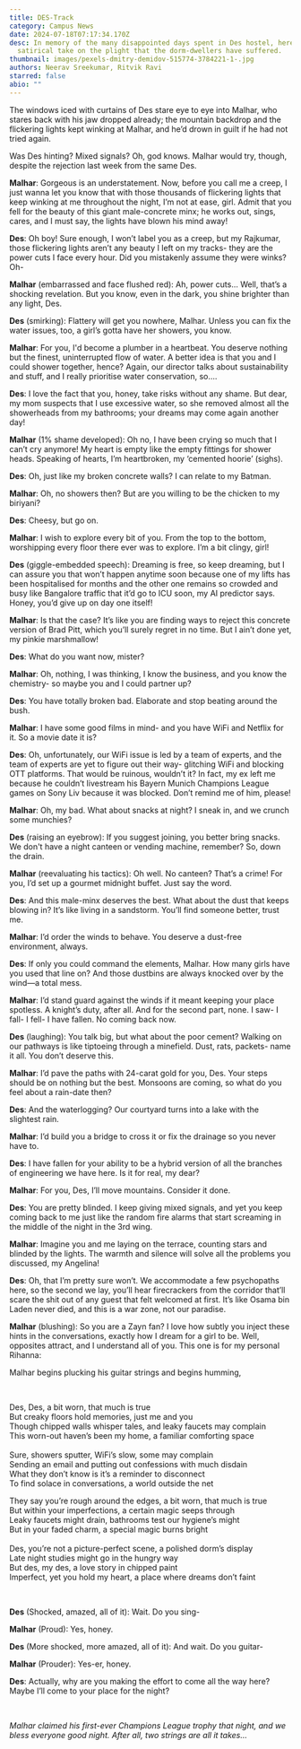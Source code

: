 ```yaml
---
title: DES-Track
category: Campus News
date: 2024-07-18T07:17:34.170Z
desc: In memory of the many disappointed days spent in Des hostel, here's a
  satirical take on the plight that the dorm-dwellers have suffered.
thumbnail: images/pexels-dmitry-demidov-515774-3784221-1-.jpg
authors: Neerav Sreekumar, Ritvik Ravi
starred: false
abio: ""
---
```

<!--StartFragment-->

The windows iced with curtains of Des stare eye to eye into Malhar, who stares back with his jaw dropped already; the mountain backdrop and the flickering lights kept winking at Malhar, and he’d drown in guilt if he had not tried again.

Was Des hinting? Mixed signals? Oh, god knows. Malhar would try, though, despite the rejection last week from the same Des.

**Malhar**: Gorgeous is an understatement. Now, before you call me a creep, I just wanna let you know that with those thousands of flickering lights that keep winking at me throughout the night, I’m not at ease, girl. Admit that you fell for the beauty of this giant male-concrete minx; he works out, sings, cares, and I must say, the lights have blown his mind away!

**Des**: Oh boy! Sure enough, I won’t label you as a creep, but my Rajkumar, those flickering lights aren’t any beauty I left on my tracks- they are the power cuts I face every hour. Did you mistakenly assume they were winks? Oh-

**Malhar** (embarrassed and face flushed red): Ah, power cuts... Well, that’s a shocking revelation. But you know, even in the dark, you shine brighter than any light, Des.

**Des** (smirking): Flattery will get you nowhere, Malhar. Unless you can fix the water issues, too, a girl’s gotta have her showers, you know.

**Malhar**: For you, I'd become a plumber in a heartbeat. You deserve nothing but the finest, uninterrupted flow of water. A better idea is that you and I could shower together, hence? Again, our director talks about sustainability and stuff, and I really prioritise water conservation, so….

**Des**: I love the fact that you, honey, take risks without any shame. But dear, my mom suspects that I use excessive water, so she removed almost all the showerheads from my bathrooms; your dreams may come again another day!

**Malhar** (1% shame developed): Oh no, I have been crying so much that I can’t cry anymore! My heart is empty like the empty fittings for shower heads. Speaking of hearts, I’m heartbroken, my ‘cemented hoorie’ (sighs).

**Des**: Oh, just like my broken concrete walls? I can relate to my Batman.

**Malhar**: Oh, no showers then? But are you willing to be the chicken to my biriyani?

**Des**: Cheesy, but go on.

**Malhar**: I wish to explore every bit of you. From the top to the bottom, worshipping every floor there ever was to explore. I’m a bit clingy, girl!

**Des** (giggle-embedded speech): Dreaming is free, so keep dreaming, but I can assure you that won’t happen anytime soon because one of my lifts has been hospitalised for months and the other one remains so crowded and busy like Bangalore traffic that it’d go to ICU soon, my AI predictor says. Honey, you’d give up on day one itself!

**Malhar**: Is that the case? It’s like you are finding ways to reject this concrete version of Brad Pitt, which you’ll surely regret in no time. But I ain’t done yet, my pinkie marshmallow!

**Des**: What do you want now, mister?

**Malhar**: Oh, nothing, I was thinking, I know the business, and you know the chemistry- so maybe you and I could partner up?

**Des**: You have totally broken bad. Elaborate and stop beating around the bush.

**Malhar**: I have some good films in mind- and you have WiFi and Netflix for it. So a movie date it is?

**Des**: Oh, unfortunately, our WiFi issue is led by a team of experts, and the team of experts are yet to figure out their way- glitching WiFi and blocking OTT platforms. That would be ruinous, wouldn’t it? In fact, my ex left me because he couldn’t livestream his Bayern Munich Champions League games on Sony Liv because it was blocked. Don’t remind me of him, please!

**Malhar**: Oh, my bad. What about snacks at night? I sneak in, and we crunch some munchies?

**Des** (raising an eyebrow): If you suggest joining, you better bring snacks. We don't have a night canteen or vending machine, remember? So, down the drain.

**Malhar** (reevaluating his tactics): Oh well. No canteen? That’s a crime! For you, I’d set up a gourmet midnight buffet. Just say the word.

**Des**: And this male-minx deserves the best. What about the dust that keeps blowing in? It’s like living in a sandstorm. You’ll find someone better, trust me.

**Malhar**: I’d order the winds to behave. You deserve a dust-free environment, always.

**Des**: If only you could command the elements, Malhar. How many girls have you used that line on? And those dustbins are always knocked over by the wind—a total mess.

**Malhar**: I’d stand guard against the winds if it meant keeping your place spotless. A knight’s duty, after all. And for the second part, none. I saw- I fall- I fell- I have fallen. No coming back now.

**Des** (laughing): You talk big, but what about the poor cement? Walking on our pathways is like tiptoeing through a minefield. Dust, rats, packets- name it all. You don’t deserve this.

**Malhar**: I’d pave the paths with 24-carat gold for you, Des. Your steps should be on nothing but the best. Monsoons are coming, so what do you feel about a rain-date then?

**Des**: And the waterlogging? Our courtyard turns into a lake with the slightest rain.

**Malhar**: I’d build you a bridge to cross it or fix the drainage so you never have to.

**Des**: I have fallen for your ability to be a hybrid version of all the branches of engineering we have here. Is it for real, my dear?

**Malhar**: For you, Des, I’ll move mountains. Consider it done.

**Des**: You are pretty blinded. I keep giving mixed signals, and yet you keep coming back to me just like the random fire alarms that start screaming in the middle of the night in the 3rd wing.

**Malhar**: Imagine you and me laying on the terrace, counting stars and blinded by the lights. The warmth and silence will solve all the problems you discussed, my Angelina!

**Des**: Oh, that I’m pretty sure won’t. We accommodate a few psychopaths here, so the second we lay, you’ll hear firecrackers from the corridor that’ll scare the shit out of any guest that felt welcomed at first. It’s like Osama bin Laden never died, and this is a war zone, not our paradise.

**Malhar** (blushing): So you are a Zayn fan? I love how subtly you inject these hints in the conversations, exactly how I dream for a girl to be. Well, opposites attract, and I understand all of you. This one is for my personal Rihanna:

Malhar begins plucking his guitar strings and begins humming,

<br>

<p text-align="center">

Des, Des, a bit worn, that much is true\
But creaky floors hold memories, just me and you\
Though chipped walls whisper tales, and leaky faucets may complain\
This worn-out haven’s been my home, a familiar comforting space\
\
Sure, showers sputter, WiFi’s slow, some may complain\
Sending an email and putting out confessions with much disdain\
What they don’t know is it’s a reminder to disconnect\
To find solace in conversations, a world outside the net

They say you’re rough around the edges, a bit worn, that much is true\
But within your imperfections, a certain magic seeps through\
Leaky faucets might drain, bathrooms test our hygiene’s might\
But in your faded charm, a special magic burns bright\
\
Des, you’re not a picture-perfect scene, a polished dorm’s display\
Late night studies might go in the hungry way\
But des, my des, a love story in chipped paint\
Imperfect, yet you hold my heart, a place where dreams don’t faint

</p>

<br>

<!--StartFragment-->

**Des** (Shocked, amazed, all of it): Wait. Do you sing-

**Malhar** (Proud): Yes, honey.

**Des** (More shocked, more amazed, all of it): And wait. Do you guitar-

**Malhar** (Prouder): Yes-er, honey.

**Des**: Actually, why are you making the effort to come all the way here? Maybe I’ll come to your place for the night?

<br>

*Malhar claimed his first-ever Champions League trophy that night, and we bless everyone good night. After all, two strings are all it takes…*

<!--EndFragment-->